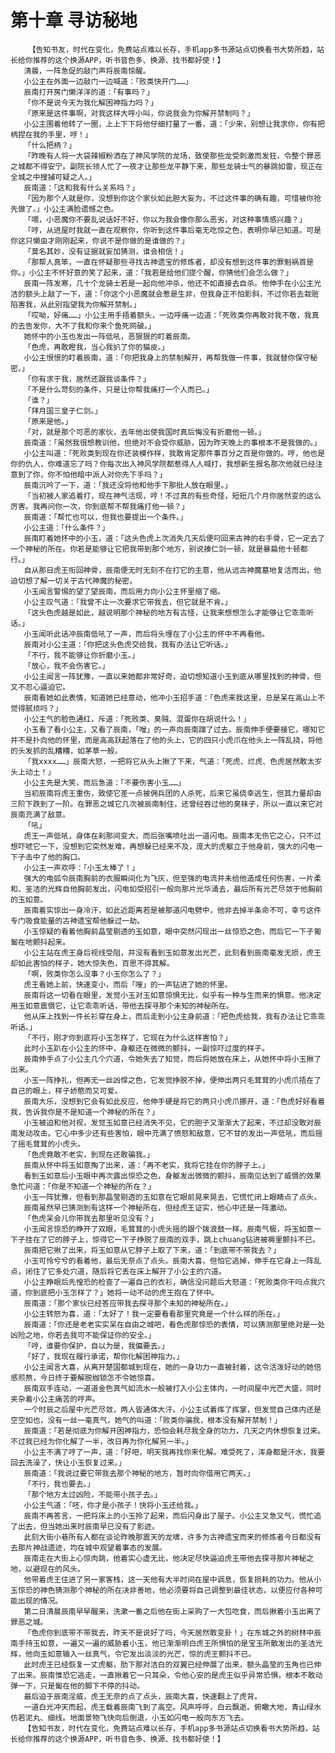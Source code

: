 # 第十章 寻访秘地
        【告知书友，时代在变化，免费站点难以长存，手机app多书源站点切换看书大势所趋，站长给你推荐的这个换源APP，听书音色多、换源、找书都好使！】
       清晨，一阵急促的敲门声将辰南惊醒。
       小公主在外面一边敲门一边喊道：「败类快开门……」
       辰南打开房门懒洋洋的道：「有事吗？」
       「你不是说今天为我化解困神指力吗？」
       「原来是这件事啊，对我这样大呼小叫，你说我会为你解开禁制吗？」
       小公主围着他转了一圈，上上下下将他仔细打量了一番，道：「少来，别想让我求你，你有把柄捏在我的手里，哼！」
       「什么把柄？」
       「昨晚有人将一大袋辣椒粉洒在了神风学院的龙场，致使那些龙受刺激而发狂，令整个罪恶之城都不得安宁。副院长领人忙了一夜才让那些龙平静下来，那些龙骑士气的暴跳如雷，现正在全城之中搜捕可疑之人。」
       辰南道：「这和我有什么关系吗？」
       「因为那个人就是你，没想到你这个家伙如此胆大妄为，不过这件事的确有趣，可惜被你抢先做了。」小公主满脸遗憾之色。
       「喂，小恶魔你不要乱说话好不好，你以为我会像你那么恶劣，对这种事情感兴趣？」
       「哼，从进屋时我就一直在观察你，你听到这件事后毫无吃惊之色，表明你早已知道。可是你这只懒虫才刚刚起来，你说不是你做的是谁做的？」
       「莫名其妙，没有证据就妄加猜测，谁会相信！」
       「那帮人真笨，一直在怀疑那些寻找古神遗宝的修炼者，却没有想到这件事的罪魁祸首是你。」小公主不怀好意的笑了起来，道：「我若是给他们提个醒，你猜他们会怎么做？」
       辰南一阵发寒，几十个龙骑士若是一起向他冲杀，他还不如直接去自杀。他伸手在小公主光洁的额头上敲了一下，道：「你这个小恶魔就会惹是生非，但我身正不怕影斜，不过你若去栽赃陷害我，从此别指望我为你解开禁制。」
       「哎呦，好痛……」小公主用手捂着额头，一边呼痛一边道：「死败类你再敢对我不敬，我真的去告发你，大不了我和你来个鱼死网破。」
       她怀中的小玉也发出一阵低吼，恶狠狠的盯着辰南。
       「色虎，再敢瞪我，当心我扒了你的猫皮。」
       小公主恨恨的盯着辰南，道：「你把我身上的禁制解开，再帮我做一件事，我就替你保守秘密。」
       「你有求于我，居然还跟我谈条件？」
       「不是什么苛刻的条件，只是让你帮我痛打一个人而已。」
       「谁？」
       「拜月国三皇子仁剑。」
       「原来是他。」
       「对，就是那个可恶的家伙，去年他出使我国时真后悔没有折磨他一顿。」
       辰南道：「虽然我很想教训他，但绝对不会受你威胁，因为昨天晚上的事根本不是我做的。」
       小公主叫道：「死败类到现在你还装模作样，我敢肯定那件事百分之百是你做的。哼，他也是你的仇人，你难道忘了吗？你每次出入神风学院都惹得人人喊打，我想新生报名那次他就已经注意到了你，你不怕他暗中派人对你先下手吗？」
       辰南沉吟了一下，道：「我还没将他和他手下那批人放在眼里。」
       「当初被人家追着打，现在神气活现，哼！不过真的有些奇怪，短短几个月你居然变的这么厉害。我再问你一次，你到底帮不帮我痛打他一顿？」
       辰南道：「帮忙也可以，但我也要提出一个条件。」
       小公主道：「什么条件？」
       辰南盯着她怀中的小玉，道：「这头色虎上次消失几天后便叼回来古神的右手骨，它一定去了一个神秘的所在。你若是能够让它把我带到那个地方，别说揍仁剑一顿，就是暴扁他十顿都行。」
       自从那日虎王衔回神骨，辰南便无时无刻不在打它的主意，他从远古神魔墓地复活而出，他迫切想了解一切关于古代神魔的秘密。
       小玉闻言警惕的望了望辰南，而后用力向小公主怀里缩了缩。
       小公主叹气道：「我曾不止一次要求它带我去，但它就是不肯。」
       「这头色虎越是如此，越说明那个神秘的地方有古怪，让我来想想怎么才能够让它乖乖听话。」
       小玉闻听此话冲辰南低吼了一声，而后将头埋在了小公主的怀中不再看他。
       辰南对小公主道：「你把这头色虎交给我，我有办法让它听话。」
       「不行，我不能够让你折磨小玉。」
       「放心，我不会伤害它。」
       小公主闻言一阵犹豫，一直以来她都非常好奇，迫切想知道小玉到底从哪里找到的神骨，但又不忍心逼迫它。
       辰南看她如此表情，知道她已经意动，他冲小玉招手道：「色虎来我这里，总是呆在高山上不觉得腻烦吗？」
       小公主气的脸色通红，斥道：「死败类、臭贼、混蛋你在胡说什么！」
       小玉看了看小公主，又看了辰南，「噌」的一声向辰南蹿了过去。辰南伸手便要接它，哪知它并不是扑向他的怀里，而是高高跃起落在了他的头上，它的四只小虎爪在他头上一阵乱挠，将他的头发抓的乱糟糟，如茅草一般。
       「我xxxx……」辰南大怒，一把将它从头上揪了下来，气道：「死虎、烂虎、色虎居然敢太岁头上动土！」
       小公主先是大笑，而后急道：「不要伤害小玉……」
       当初辰南将虎王重伤，致使它差一点被佣兵团的人杀死，后来它虽侥幸逃生，但其力量却由三阶下跌到了一阶。在罪恶之城它几次被辰南制住，还曾经吞过他的臭袜子，所以一直以来它对辰南充满了敌意。
       「吼」
       虎王一声低吼，身体在刹那间变大，而后张嘴喷吐出一道闪电。辰南本无伤它之心，只不过想吓唬它一下，没想到它突然发难，再想躲已经来不及，庞大的虎躯立于他身前，强大的闪电一下子击中了他的胸口。
       小公主一声欢呼：「小玉太棒了！」
       强大的电弧令辰南胸前的衣服瞬间化为飞灰，但至强的电流并未给他造成任何伤害，一片柔和、圣洁的光辉自他胸前发出，闪电如受招引一般向那片光华涌去，最后所有光芒尽敛于他胸前的玉如意。
       辰南着实惊出一身冷汗，如此近距离若是被那道闪电劈中，他非去掉半条命不可，幸亏这件专门吸食能量的古神遗宝帮他躲过一劫。
       小玉惊疑的看着他胸前晶莹剔透的玉如意，眼中突然闪现出一丝惊恐之色，而后它一下子匍匐在地颤抖起来。
       小公主站在虎王身后视线受阻，并没有看到玉如意发出光芒，此刻看到辰南毫发无损，虎王却如此害怕的样子，她大惊失色，百思不得其解。
       「啊，败类你怎么没事？小玉你怎么了？」
       虎王看她上前，快速变小，而后「嗖」的一声钻进了她的怀里。
       辰南将这一切看在眼里，发觉小玉对玉如意惊惧无比，似乎有一种与生而来的惧意。他决定用玉如意震慑它，让它乖乖听话，带他去探寻那个未知的神秘所在。
       他从床上找到一件长衫穿在身上，而后走到小公主身前道：「把色虎给我，我有办法让它乖乖听话。」
       「不行，刚才你到底将小玉怎样了，它现在为什么这样害怕？」
       此时小玉趴在小公主的怀中，身躯还在微微的颤抖，一副惊吓过度的样子。
       辰南伸手点了小公主几个穴道，令她失去了知觉，而后将她放在床上，从她怀中将小玉揪了出来。
       小玉一阵挣扎，但再无一丝凶悍之色，它发觉挣脱不掉，便伸出两只毛茸茸的小虎爪捂在了自己的眼上，样子娇憨而又可爱。
       辰南大乐，没想到它会有如此反应，他伸手硬是将它的两只小虎爪挪开，道：「色虎好好看着我，告诉我你是不是知道一个神秘的所在？」
       小玉被迫和他对视，发觉玉如意已经消失不见，它的胆子又渐渐大了起来，不过却没敢对辰南发动攻击。它心中多少还有些害怕，眼中充满了愤怒和敌意，它不甘的发出一声低吼，而后摇了摇毛茸茸的小虎头。
       「色虎竟敢不老实，到现在还敢骗我。」
       辰南从怀中将玉如意掏了出来，道：「再不老实，我将它挂在你的脖子上。」
       看到玉如意后小玉眼中再次露出惊恐之色，身躯发出微微的颤抖，辰南见达到了威慑的效果急忙问道：「你是不知道一个神秘的所在？」
       小玉一阵犹豫，但看到那晶莹剔透的玉如意在它眼前晃来晃去，它慌忙闭上眼睛点了点头。
       辰南虽然早已猜测到有这样一个神秘所在，但经虎王证实，他心中还是一阵激动。
       「色虎呆会儿你带我去那里听见没有？」
       小玉闻言惊恐的睁开了双眼，毛茸茸的小虎头摇的跟个拨浪鼓一样。辰南气极，将玉如意一下子挂在了它的脖子上，惊得它一下子挣脱了辰南的双手，跳上chuang钻进被褥里颤抖不已。
       辰南把它揪了出来，将玉如意从它脖子上取了下来，道：「到底带不带我去？」
       小玉可怜兮兮的看着他，最后无奈点了点头。辰南大喜，但怕它逃掉，伸手在它身上一阵乱点，闭住了它多处穴道，随后将它丢在床上解开了小公主的穴道。
       小公主睁眼后先惶恐的检查了一遍自己的衣衫，确信没问题后大怒道：「死败类你干吗点我穴道，你到底把小玉怎样了？」她将一动不动的虎王抱在了怀中。
       辰南道：「那个家伙已经答应带我去探寻那个未知的神秘所在。」
       小公主转怒为喜，道：「太好了！我一定要看看那里究竟是一个什么样的所在。」
       辰南道：「你还是老老实实呆在自由之城吧，看色虎那惊恐的表情，可以猜测那里绝对是一处凶险之地，你若去我可不能保证你的安全。」
       「哼，谁要你保护，自以为是，我偏要去。」
       「好了，我现在履行承诺，帮你化解困神指力。」
       小公主闻言大喜，从离开楚国都城到现在，她的一身功力一直被封着，这令活泼好动的她倍感煎熬，今日终于要解脱枷锁怎不令她惊喜。
       辰南双手连动，一道道金色真气如流水一般被打入小公主体内，一时间屋中光芒大盛，同时夹杂着小公主痛苦的哼声。
       一个时辰之后屋中光芒尽敛，两人皆通体大汗。小公主试着挥了挥掌，但发觉自己体内还是空空如也，没有一丝一毫真气，她气的叫道：「败类你骗我，根本没有解开禁制！」
       辰南道：「若是彻底为你解开困神指力，恐怕会耗尽我全身的功力，几天之内休想恢复过来。不过我已经为你化解了一半，改日再为你化解另一半。」
       小公主不满了哼了一声，道：「好吧，明天我再找你来化解。难受死了，浑身都是汗水，我要回去洗澡了，快让小玉恢复过来。」
       辰南道：「我说过要它带我去那个神秘的地方，暂时向你借用它两天。」
       「不行，我也要去。」
       「那个地方太过凶险，不能带小孩子去。」
       小公主气道：「呸，你才是小孩子！快将小玉还给我。」
       辰南不再答言，一把将床上的小玉拎了起来，而后闪身出了屋子。小公主又急又气，慌忙追了出去，但当她出来时辰南早已没有了影迹。
       此刻大街小巷所有人都在谈论昨晚那震天的龙啸，许多为古神遗宝而来的修炼者今日都没有去那片神战遗迹，均在城中观望着事态的发展。
       辰南走在大街上心惊肉跳，他着实心虚无比，他决定尽快逼迫虎王带他去探寻那片神秘之地，以避现在的风头。
       他带着虎王住进了另一家客栈，这一天他有大半时间在屋中调息，恢复损耗的功力。他从小玉惊恐的神色猜测那个神秘的所在决非善地，他必须要将自己调整到最佳状态，以便应付各种可能出现的情况。
       第二日清晨辰南早早醒来，洗漱一番之后他在街上采购了一大包吃食，而后揪着小玉出离了罪恶之城。
       「色虎你到底带不带我去，昨天不是说好了吗，今天居然敢变卦！」在东城之外的树林中辰南手持玉如意，一遍又一遍的威胁着小玉，他已渐渐明白虎王所惧怕的是宝玉所散发出的圣洁光辉，他向玉如意输入一丝真气，令它发出淡淡的光芒，惊的虎王颤抖不已。
       此时虎王已经恢复一丈虎躯，肋下那对洁白的双翼已经伸展了出来，额头晶莹的玉角也已伸了出来。辰南惟恐它逃走，一直揪着它一只耳朵，令他心安的是虎王似乎异常恐惧，根本不敢动弹一下，只是匐在他的脚下不停的抖动。
       最后迫于辰南淫威，虎王无奈的点了点头，辰南大喜，快速翻上了虎背。
       一道白光冲天而起，虎王载着辰南飞到了高空。风声呼呼，白云飘逝。俯瞰大地，青山绿水仿若泥丸、细线。地面景物飞快向后倒退，小玉如闪电一般向东方飞去。
       【告知书友，时代在变化，免费站点难以长存，手机app多书源站点切换看书大势所趋，站长给你推荐的这个换源APP，听书音色多、换源、找书都好使！】